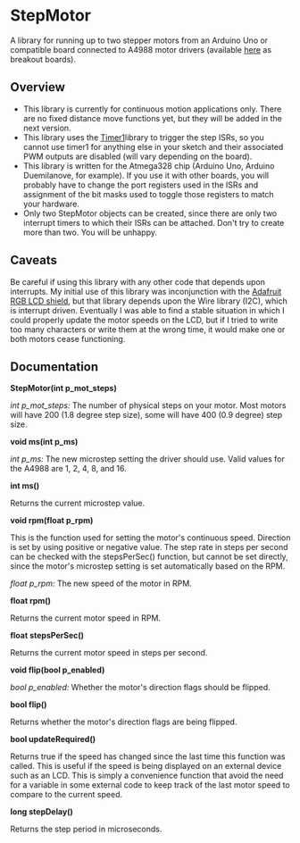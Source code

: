 # StepMotor
A library for running up to two stepper motors from an Arduino Uno or compatible board connected to 
A4988 motor drivers (available [here](https://www.pololu.com/product/1182) as breakout boards).

## Overview
- This library is currently for continuous motion applications only. There are no fixed distance move functions yet, but they will be added in the next version.
- This library uses the [Timer1](http://playground.arduino.cc/Code/Timer1)library to trigger the step ISRs, so you cannot use timer1 for anything else in your sketch and their associated PWM outputs are disabled (will vary depending on the board).
- This library is written for the Atmega328 chip (Arduino Uno, Arduino Duemilanove, for example). If you use it with other boards, you will probably have to change the port registers used in the ISRs and assignment of the bit masks used to toggle those registers to match your hardware.
- Only two StepMotor objects can be created, since there are only two interrupt timers to which their ISRs can be attached.
Don't try to create more than two. You will be unhappy.

## Caveats
Be careful if using this library with any other code that depends upon interrupts. My initial use of this library was inconjunction with the [Adafruit RGB LCD shield](https://www.adafruit.com/product/714), but that library depends upon the Wire library (I2C), which is interrupt driven. Eventually I was able to find a stable situation in which I could properly update the motor speeds on the LCD, but if I tried to write too many characters or write them at the wrong time, it would make one or both motors cease functioning.

## Documentation

**StepMotor(int p_mot_steps)**

*int p_mot_steps:* The number of physical steps on your motor. Most motors will have 200 (1.8 degree step size), some
will have 400 (0.9 degree) step size.

**void ms(int p_ms)**

*int p_ms:* The new microstep setting the driver should use. Valid values for the A4988 are 1, 2, 4, 8, and 16.

**int ms()**

Returns the current microstep value.

**void rpm(float p_rpm)**

This is the function used for setting the motor's continuous speed. Direction is set by using positive or negative value.
The step rate in steps per second can be checked with the stepsPerSec() function, but cannot be set directly, since the
motor's microstep setting is set automatically based on the RPM.

*float p_rpm:* The new speed of the motor in RPM.

**float rpm()**

Returns the current motor speed in RPM.

**float stepsPerSec()**

Returns the current motor speed in steps per second.

**void flip(bool p_enabled)**

*bool p_enabled:* Whether the motor's direction flags should be flipped.

**bool flip()**

Returns whether the motor's direction flags are being flipped.

**bool updateRequired()**

Returns true if the speed has changed since the last time this function was called. This is useful if the speed is being
displayed on an external device such as an LCD. This is simply a convenience function that avoid the need for a  variable
in some external code to keep track of the last motor speed to compare to the current speed.

**long stepDelay()**

Returns the step period in microseconds.
